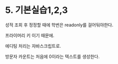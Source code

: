 # 5. 기본실습1,2,3

성적 조회 후 정정할 때에 학번은 readonly를 걸어둬야한다.

프라이머리 키 이기 때문에.



에디팅 처리는 자바스크립트로.





방문자 카운트는 처음에 0이라는 텍스트를 생성한다.